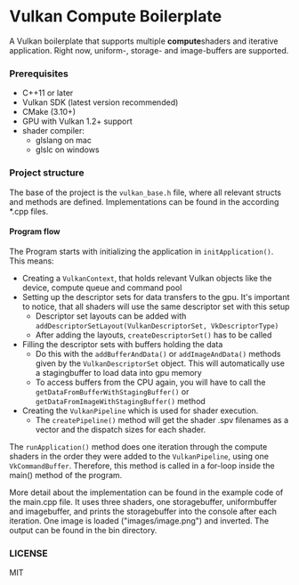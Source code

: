 # Vulkan Compute Boilerplate
A Vulkan boilerplate that supports multiple **compute**shaders and iterative application.
Right now, uniform-, storage- and image-buffers are supported.

### Prerequisites
- C++11 or later
- Vulkan SDK (latest version recommended)
- CMake (3.10+)
- GPU with Vulkan 1.2+ support
- shader compiler:
    - glslang on mac
    - glslc on windows

### Project structure
The base of the project is the `vulkan_base.h` file, where all relevant structs and methods are defined. Implementations can be found in the according *.cpp files.

#### Program flow
The Program starts with initializing the application in `initApplication()`. This means:
- Creating a `VulkanContext`, that holds relevant Vulkan objects like the device, compute queue and command pool
- Setting up the descriptor sets for data transfers to the gpu. It's important to notice, that all shaders will use the same descriptor set with this setup
    - Descriptor set layouts can be added with `addDescriptorSetLayout(VulkanDescriptorSet, VkDescriptorType)`
    - After adding the layouts, `createDescriptorSet()` has to be called
- Filling the descriptor sets with buffers holding the data
    - Do this with the `addBufferAndData()` or `addImageAndData()` methods given by the `VulkanDescriptorSet` object. This will automatically use a stagingbuffer to load data into gpu memory
    - To access buffers from the CPU again, you will have to call the `getDataFromBufferWithStagingBuffer()` or `getDataFromImageWithStagingBuffer()` method
- Creating the `VulkanPipeline` which is used for shader execution.
    - The `createPipeline()` method will get the shader .spv filenames as a vector and the dispatch sizes for each shader.

The `runApplication()` method does one iteration through the compute shaders in the order they were added to the `VulkanPipeline`, using one `VkCommandBuffer`.  Therefore, this method is called in a for-loop inside the main() method of the program.

More detail about the implementation can be found in the example code of the main.cpp file. It uses three shaders, one storagebuffer, uniformbuffer and imagebuffer, and prints the storagebuffer into the console after each iteration.
One image is loaded ("images/image.png") and inverted. The output can be found in the bin directory.

### LICENSE
MIT